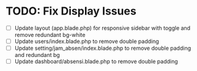 # TODO: Fix Display Issues

- [ ] Update layout (app.blade.php) for responsive sidebar with toggle and remove redundant bg-white
- [ ] Update users/index.blade.php to remove double padding
- [ ] Update setting/jam_absen/index.blade.php to remove double padding and redundant bg
- [ ] Update dashboard/absensi.blade.php to remove double padding
